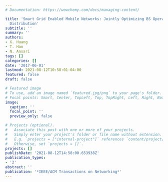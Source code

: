 ```yaml
---
# Documentation: https://wowchemy.com/docs/managing-content/

title: 'Smart Grid Enabled Mobile Networks: Jointly Optimizing BS Operation and Power
  Distribution'
subtitle: ''
summary: ''
authors:
- X. Huang
- T. Han
- N. Ansari
tags: []
categories: []
date: '2017-06-01'
lastmod: 2021-08-12T10:58:01-04:00
featured: false
draft: false

# Featured image
# To use, add an image named `featured.jpg/png` to your page's folder.
# Focal points: Smart, Center, TopLeft, Top, TopRight, Left, Right, BottomLeft, Bottom, BottomRight.
image:
  caption: ''
  focal_point: ''
  preview_only: false

# Projects (optional).
#   Associate this post with one or more of your projects.
#   Simply enter your project's folder or file name without extension.
#   E.g. `projects = ["internal-project"]` references `content/project/deep-learning/index.md`.
#   Otherwise, set `projects = []`.
projects: []
publishDate: '2021-08-12T14:58:00.653938Z'
publication_types:
- '2'
abstract: ''
publication: '*IEEE/ACM Transactions on Networking*'
---
```

